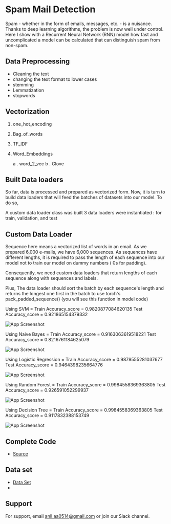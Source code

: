 
# Spam Mail Detection

Spam - whether in the form of emails, messages, etc. - is a nuisance. Thanks to deep learning algorithms, the problem is now well under control. Here I show with a Recurrent Neural Network (RNN) model how fast and uncomplicated a model can be calculated that can distinguish spam from non-spam.


## Data Preprocessing

 - Cleaning the text 
 - changing the text format to lower cases
 - stemming 
 - Lemmatization
 - stopwords
## Vectorization


1. one_hot_encoding
2. Bag_of_words
3. TF_IDF
4. Word_Embeddings

     a . word_2_vec
     b . Glove 
## Built Data loaders

So far, data is processed and prepared as vectorized form. Now, it is turn to build data loaders that will feed the batches of datasets into our model.
To do so,

A custom data loader class was built 3 data loaders were instantiated : for train, validation, and test
## Custom Data Loader

Sequence here means a vectorized list of words in an email. As we prepared 6,000 e-mails, we have 6,000 sequences.
As sequences have different lengths, it is required to pass the length of each sequence into our model not to train our model on dummy numbers ( 0s for padding).

Consequently, we need custom data loaders that return lengths of each sequence along with sequences and labels.

Plus, The data loader should sort the batch by each sequence's length and returns the longest one first in the batch to use torch's pack_padded_sequence() (you will see this function in model code)



Using SVM = Train Accuracy_score = 0.9820877084620135 Test Accuracy_score = 0.921865154379332



![App Screenshot](https://raw.githubusercontent.com/Anil0205/Spam-Mail-Detection/main/Images/2.png)




Using Naive Bayes = Train Accuracy_score = 0.9163063619518221 Test Accuracy_score = 0.8216761184625079



![App Screenshot](https://raw.githubusercontent.com/Anil0205/Spam-Mail-Detection/main/Images/3.png)




Using Logistic Regression = Train Accuracy_score = 0.9879555281037677 Test Accuracy_score = 0.9464398235664776



![App Screenshot](https://raw.githubusercontent.com/Anil0205/Spam-Mail-Detection/main/Images/download.jpeg)


Using Random Forest = Train Accuracy_score = 0.9984558369363805 Test Accuracy_score = 0.926591052299937



![App Screenshot](https://raw.githubusercontent.com/Anil0205/Spam-Mail-Detection/main/Images/5.png)


Using Decision Tree = Train Accuracy_score = 0.9984558369363805 Test Accuracy_score = 0.9117832388153749



![App Screenshot](https://raw.githubusercontent.com/Anil0205/Spam-Mail-Detection/main/Images/6.PNG)


## Complete Code


- [Source](https://github.com/Anil0205/Spam-Mail-Detection/blob/main/sms-spam-ham-classification-using-nlp.ipynb) 
 
 
## Data set

- [Data Set](https://github.com/Anil0205/Spam-Mail-Detection/blob/main/spam.csv)
- 
## Support

For support, email anil.aa0514@gmail.com or join our Slack channel.

